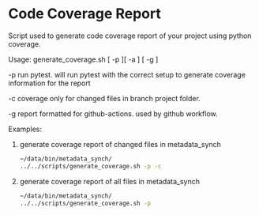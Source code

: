 # Code Coverage Report

Script used to generate code coverage report of your project using python
coverage.

Usage: generate_coverage.sh [ -p ][ -a ] [ -g ]

-p run pytest. will run pytest with the correct setup to generate coverage
information for the report

-c coverage only for changed files in branch project folder.

-g report formatted for github-actions. used by github workflow.

Examples:

1. generate coverage report of changed files in metadata_synch

   ```bash
   ~/data/bin/metadata_synch/
   ../../scripts/generate_coverage.sh -p -c
   ```

2. generate coverage report of all files in metadata_synch

   ```bash
   ~/data/bin/metadata_synch/
   ../../scripts/generate_coverage.sh -p
   ```
